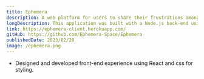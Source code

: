 ```yaml
---
title: Ephemera
description: A web platform for users to share their frustrations amongst the world anonymously.
longDescription: This application was built with a Node.js back-end using express and PostgreSQL, the front-end was built using React and deployed via Heroku. This application was put together in four days by a group of three. This application was primarily a learning experience.
link: https://ephemera-client.herokuapp.com/
gitHub: https://github.com/Ephemera-Space/Ephemera
publishedDate: 2023/02/20
image: /ephemera.png
---
```


- Designed and developed front-end experience using React and css for styling.